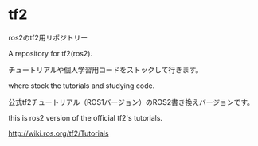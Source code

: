 # tf2
ros2のtf2用リポジトリー

A repository for tf2(ros2).

チュートリアルや個人学習用コードをストックして行きます。

where stock the tutorials and studying code.

公式tf2チュートリアル（ROS1バージョン）のROS2書き換えバージョンです。

this is ros2 version of the official tf2's tutorials.

http://wiki.ros.org/tf2/Tutorials
